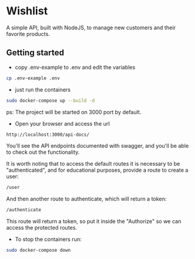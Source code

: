 # Wishlist
A simple API, built with NodeJS, to manage new customers and their favorite products.
## Getting started
- copy .env-example to .env and edit the variables
```sh
cp .env-example .env
```
- just run the containers
```sh
sudo docker-compose up --build -d
```
ps: The project will be started on 3000 port by default.
- Open your browser and access the url
```sh
http://localhost:3000/api-docs/
```
You'll see the API endpoints documented with swagger, and you'll be able to check out the functionality.

It is worth noting that to access the default routes it is necessary to be "authenticated", and for educational purposes, provide a route to create a user:
```sh
/user
```
And then another route to authenticate, which will return a token:
```sh
/authenticate
```
This route will return a token, so put it inside the "Authorize" so we can access the protected routes.

- To stop the containers run:
```sh
sudo docker-compose down
```
